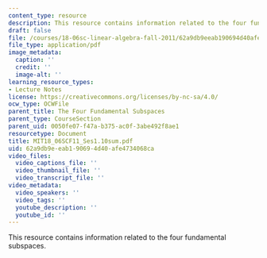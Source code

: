 ```yaml
---
content_type: resource
description: This resource contains information related to the four fundamental subspaces.
draft: false
file: /courses/18-06sc-linear-algebra-fall-2011/62a9db9eeab190694d40afe4734068ca_MIT18_06SCF11_Ses1.10sum.pdf
file_type: application/pdf
image_metadata:
  caption: ''
  credit: ''
  image-alt: ''
learning_resource_types:
- Lecture Notes
license: https://creativecommons.org/licenses/by-nc-sa/4.0/
ocw_type: OCWFile
parent_title: The Four Fundamental Subspaces
parent_type: CourseSection
parent_uid: 0050fe07-f47a-b375-ac0f-3abe492f8ae1
resourcetype: Document
title: MIT18_06SCF11_Ses1.10sum.pdf
uid: 62a9db9e-eab1-9069-4d40-afe4734068ca
video_files:
  video_captions_file: ''
  video_thumbnail_file: ''
  video_transcript_file: ''
video_metadata:
  video_speakers: ''
  video_tags: ''
  youtube_description: ''
  youtube_id: ''
---
```

This resource contains information related to the four fundamental subspaces.